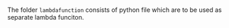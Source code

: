 ###
The folder `lambdafunction` consists of python file which are to be used as separate lambda funciton.